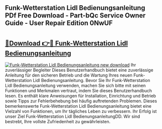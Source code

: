 ## Funk-Wetterstation Lidl Bedienungsanleitung PDf Free Download - Part-bQc Service Owner Guide - User Repair Edition 0NwUF

# <h2><a href="http://df1e42u.blite.top/?on=Funk-Wetterstation+Lidl+Bedienungsanleitung">🔗Download 👉🔴 Funk-Wetterstation Lidl Bedienungsanleitung</a></h2>

[![Funk-Wetterstation Lidl Bedienungsanleitung new download](https://i.imgur.com/lujVjoI.png)](http://df1e42u.blite.top/?on=Funk-Wetterstation+Lidl+Bedienungsanleitung)
Ihr zuverlässiger Begleiter Dieses Benutzerhandbuch bietet eine zuverlässige Anleitung für den sicheren Betrieb und die Wartung Ihres neuen Funk-Wetterstation Lidl Bedienungsanleitung. Bevor Sie Ihr Funk-Wetterstation Lidl Bedienungsanleitung verwenden, machen Sie sich bitte mit seinen Funktionen und Merkmalen vertraut, indem Sie dieses Benutzerhandbuch lesen. Es enthält klare Anweisungen für Installation, Einrichtung und Betrieb sowie Tipps zur Fehlerbehebung bei häufig auftretenden Problemen. Dieses bemerkenswerte Funk-Wetterstation Lidl Bedienungsanleitung bietet eine Vielzahl von Funktionen, um Ihr tägliches Leben zu verbessern. Ihr Erfolg ist unser Ziel Funk-Wetterstation Lidl BedienungsanleitungDD. Wir sind bestrebt, Ihre vollste Zufriedenheit zu gewährleisten.
